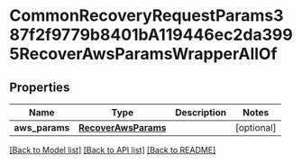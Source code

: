 # CommonRecoveryRequestParams387f2f9779b8401bA119446ec2da3995RecoverAwsParamsWrapperAllOf


## Properties
Name | Type | Description | Notes
------------ | ------------- | ------------- | -------------
**aws_params** | [**RecoverAwsParams**](RecoverAwsParams.md) |  | [optional] 

[[Back to Model list]](../README.md#documentation-for-models) [[Back to API list]](../README.md#documentation-for-api-endpoints) [[Back to README]](../README.md)



